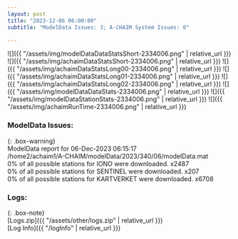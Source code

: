 ```yaml
---
layout: post
title: "2023-12-06 06:00:00"
subtitle: "ModelData Issues: 3; A-CHAIM System Issues: 0"

---
```


![]({{ "/assets/img/modelDataDataStatsShort-2334006.png" | relative_url }})
![]({{ "/assets/img/achaimDataStatsShort-2334006.png" | relative_url }})
![]({{ "/assets/img/achaimDataStatsLong00-2334006.png" | relative_url }})
![]({{ "/assets/img/achaimDataStatsLong01-2334006.png" | relative_url }})
![]({{ "/assets/img/achaimDataStatsLong02-2334006.png" | relative_url }})
![]({{ "/assets/img/modelDataDataStats-2334006.png" | relative_url }})
![]({{ "/assets/img/modelDataStationStats-2334006.png" | relative_url }})
![]({{ "/assets/img/achaimRunTime-2334006.png" | relative_url }})


### ModelData Issues:  
  
{: .box-warning}  
 ModelData report for 06-Dec-2023 06:15:17   
 /home2/achaim1/A-CHAIM/modelData/2023/340/06/modelData.mat   
 0% of all possible stations for IONO were downloaded. x2487   
 0% of all possible stations for SENTINEL were downloaded. x207   
 0% of all possible stations for KARTVERKET were downloaded. x6708   
  


### Logs:  
  
{: .box-note}  
[Logs.zip]({{ "/assets/other/logs.zip" | relative_url }})  
[Log Info]({{ "/logInfo" | relative_url }})  
